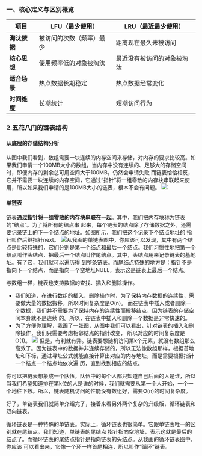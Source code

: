 ### 一、核心定义与区别概览

|项目|LFU（最少使用）|LRU（最近最少使用）|
|---|---|---|
|**淘汰依据**|被访问的次数（频率）最少|距离现在最久未被访问|
|**核心思想**|使用频率低的对象被淘汰|最近没有被访问的对象被淘汰|
|**适合场景**|热点数据长期稳定|热点数据经常变化|
|**时间维度**|长期统计|短期访问行为|
### 2.五花八门的链表结构
#### 从底层的存储结构分析
从图中我们看到，数组需要⼀块连续的内存空间来存储，对内存的要求⽐较⾼。如果我们申请⼀个100MB⼤⼩的数组，当内存中没有连续的、⾜够⼤的存储空间时，即便内存的剩余总可⽤空间⼤于100MB，仍然会申请失败
⽽链表恰恰相反，它并不需要⼀块连续的内存空间，它通过“指针”将⼀组零散的内存块串联起来使⽤，所以如果我们申请的是100MB⼤⼩的链表，根本不会有问题。
![](asserts/Pasted%20image%2020250728212227.png)
#### 单链表
链表**通过指针将⼀组零散的内存块串联在⼀起**。其中，我们把内存块称为链表的“结点”。为了将所有的结点串 起来，每个链表的结点除了存储数据之外，还需要记录链上的下⼀个结点的地址。如图所示，我们把这个记录下个结点地址的 指针叫作后继指针next。
![](asserts/Pasted%20image%2020250728212405.png)从我画的单链表图中，你应该可以发现，其中有两个结点是⽐较特殊的，它们分别是第⼀个结点和最后⼀个结点。我们习惯性地把第⼀个结点叫作头结点，把最后⼀个结点叫作尾结点。其中，头结点⽤来记录链表的基地址。有了它，我们就可以遍历得 到整条链表。⽽尾结点特殊的地⽅是：指针不是指向下⼀个结点，⽽是指向⼀个空地址NULL，表示这是链表上最后⼀个结点。

与数组⼀样，链表也⽀持数据的查找、插⼊和删除操作。
- 我们知道，在进⾏数组的插⼊、删除操作时，为了保持内存数据的连续性，需要做⼤量的数据搬移，所以时间复杂度是O(n)。 ⽽在链表中插⼊或者删除⼀个数据，我们并不需要为了保持内存的连续性⽽搬移结点，因为链表的存储空间本身就不是连续 的。所以，在链表中插⼊和删除⼀个数据是⾮常快速的。
- 为了⽅便你理解，我画了⼀张图，从图中我们可以看出，针对链表的插⼊和删除操作，我们只需要考虑相邻结点的指针改变， 所以对应的时间复杂度是O(1)。
![](asserts/Pasted%20image%2020250728214019.png)
但是，有利就有弊。链表要想随机访问第k个元素，就没有数组那么⾼效了。因为链表中的数据并⾮连续存储的，所以⽆法像数组那样，根据⾸地址和下标，通过寻址公式就能直接计算出对应的内存地址，⽽是需要根据指针⼀个结点⼀个结点地依次遍 历，直到找到相应的结点。

你可以把链表想象成⼀个队伍，队伍中的每个⼈都只知道⾃⼰后⾯的⼈是谁，所以当我们希望知道排在第k位的⼈是谁的时候，我们就需要从第⼀个⼈开始，⼀个⼀个地往下数。所以，链表随机访问的性能没有数组好，需要O(n)的时间复杂度。

好了，单链表我们就简单介绍完了，接着来看另外两个复杂的升级版，循环链表和双向链表。

循环链表是⼀种特殊的单链表。实际上，循环链表也很简单。它跟单链表唯⼀的区别就在尾结点。我们知道，单链表的尾结点 指针指向空地址，表示这就是最后的结点了。⽽循环链表的尾结点指针是指向链表的头结点。从我画的循环链表图中，你应该 可以看出来，它像⼀个环⼀样⾸尾相连，所以叫作“循环”链表。

